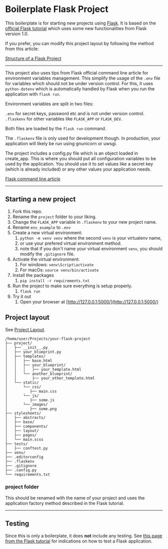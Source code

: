# Boilerplate Flask Project

This boilerplate is for starting new projects using [Flask](http://flask.pocoo.org/). It is based on the [official Flask tutorial](http://flask.pocoo.org/docs/1.0/tutorial/) which uses some new functionalities from Flask version 1.0.

If you prefer, you can modify this project layout by following the method from this article:

[Structure of a Flask Project](https://lepture.com/en/2018/structure-of-a-flask-project)

---

This project also uses tips from Flask official command line article for environment variables management. This simplify the usage of the `.env` file for variables which should not be under version control. For this, it uses `python-dotenv` which is automatically handled by Flask when you run the application with `flask run`.

Environment variables are split in two files:

`.env` for secret keys, password etc and is not under version control.
`.flaskenv` for other variables like `FLASK_APP` or `FLASK_DEV`.

Both files are loaded by the `flask run` command.

The `.flaskenv` file is only used for development though. In production, your application will likely be
run using gnunicorn or uwsgi.

The project includes a config.py file which is an object loaded in create_app. This is where you should
put all configuration variables to be used by the application. You should use it to set values like a secret key (which is already included) or any other values your application needs.

[Flask command line article](http://flask.pocoo.org/docs/1.0/cli/)

---

## Starting a new project

1. Fork this repo.
2. Rename the `project` folder to your liking.
3. Change the `FLASK_APP` variable in `.flaskenv` to your new project name.
4. Rename `env_example` to `.env`
5. Create a new virtual environment:
   1. `python -m venv venv` where the second `venv` is your virtualenv name,
   2. or use your prefered virtual environment method.
   3. note that if you don't name your virtual environment `venv`, you should modify the `.gitignore` file.
6. Activate the virtual environment:
   1. For windows: `venv\Script\activate`
   2. For macOs: `source venv/bin/activate`
7. Install the packages
   1. `pip install -r requirements.txt`
8. Run the project to make sure everything is setup properly.
   1. `flask run`
9. Try it out
   1.  Open your browser at [http://127.0.0.1:5000/](http://127.0.0.1:5000/)



## Project layout

See [Project Layout](http://flask.pocoo.org/docs/1.0/tutorial/layout/).

```
/home/user/Projects/your-flask-project
├── project/
│   ├── __init__.py
│   ├── your_blueprint.py
│   ├── templates/
│   │   ├── base.html
│   │   ├── your_blueprint/
│   │   │   ├── your_template.html
│   │   └── another_blueprint/
│   │       ├── your_other_template.html
│   └── static/
│       └── css/
│          ├── main.css
│       └── js/
│          ├── some.js
│       └── images/
│          ├── some.png
├── stylesheets/
│   ├── abstracts/
│   ├── base/
│   ├── components/
│   ├── layout/
│   ├── pages/
│   └── main.scss
├── tests/
│   ├── conftest.py
├── venv/
├── .editorconfig
├── .flaskenv
├── .gitignore
├── .config.py
└── requirements.txt
```


### project folder

This should be renamed with the name of your project and uses the application factory method described in the Flask tutorial.

---

## Testing

Since this is only a boilerplate, it does **not** include any testing. See [this page from the Flask tutorial](http://flask.pocoo.org/docs/1.0/tutorial/tests/) for indications on how to test a Flask application.

